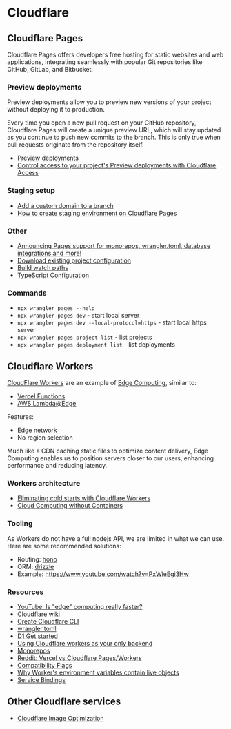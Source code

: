 
# Cloudflare

## Cloudflare Pages

Cloudflare Pages offers developers free hosting for static websites and web applications, integrating seamlessly with popular Git repositories like GitHub, GitLab, and Bitbucket.

### Preview deployments

Preview deployments allow you to preview new versions of your project without deploying it to production.

Every time you open a new pull request on your GitHub repository, Cloudflare Pages will create a unique preview URL, which will stay updated as you continue to push new commits to the branch. This is only true when pull requests originate from the repository itself.

- [Preview deployments](https://developers.cloudflare.com/pages/configuration/preview-deployments/)
- [Control access to your project's Preview deployments with Cloudflare Access](https://www.cloudflare.com/en-gb/zero-trust/products/access/)

### Staging setup

- [Add a custom domain to a branch](https://developers.cloudflare.com/pages/how-to/custom-branch-aliases/)
- [How to create staging environment on Cloudflare Pages](https://dev.to/phanect/how-to-create-staging-environment-on-cloudflare-pages-7ha)

### Other

- [Announcing Pages support for monorepos, wrangler.toml, database integrations and more!](https://blog.cloudflare.com/pages-workers-integrations-monorepos-nextjs-wrangler)
- [Download existing project configuration](https://developers.cloudflare.com/pages/functions/wrangler-configuration/#projects-without-existing-wranglertoml-file)
- [Build watch paths](https://developers.cloudflare.com/pages/configuration/build-watch-paths/#:~:text=To%20configure%20which%20paths%20are,paths%20to%20nothing%20(%20%5B%5D%20).)
- [TypeScript Configuration](https://developers.cloudflare.com/pages/functions/typescript/)

### Commands

- `npx wrangler pages --help`
- `npx wrangler pages dev` - start local server
- `npx wrangler pages dev --local-protocol=https` - start local https server
- `npx wrangler pages project list` - list projects
- `npx wrangler pages deployment list` - list deployments

## Cloudflare Workers

[CloudFlare Workers](https://developers.cloudflare.com/workers/) are an example of [Edge Computing](https://en.wikipedia.org/wiki/Edge_computing), similar to:
- [Vercel Functions](https://vercel.com/docs/functions)
- [AWS Lambda@Edge](https://aws.amazon.com/lambda/edge/#Dynamic_Web_Application_at_the_Edge)

Features:
- Edge network
- No region selection

Much like a CDN caching static files to optimize content delivery, Edge Computing enables us to position servers closer to our users, enhancing performance and reducing latency.

### Workers architecture

- [Eliminating cold starts with Cloudflare Workers](https://blog.cloudflare.com/eliminating-cold-starts-with-cloudflare-workers)
- [Cloud Computing without Containers](https://blog.cloudflare.com/cloud-computing-without-containers/)

### Tooling

As Workers do not have a full nodejs API, we are limited in what we can use. Here are some recommended solutions:
- Routing: [hono](https://hono.dev/getting-started/cloudflare-workers)
- ORM: [drizzle](https://github.com/drizzle-team/drizzle-orm/blob/main/examples/cloudflare-d1/README.md)
- Example: https://www.youtube.com/watch?v=PxWleEgi3Hw

### Resources

- [YouTube: Is "edge" computing really faster?](https://www.youtube.com/watch?v=yOP5-3_WFus)
- [Cloudflare wiki](https://en.wikipedia.org/wiki/Cloudflare)
- [Create Cloudflare CLI](https://developers.cloudflare.com/pages/get-started/c3)
- [wrangler.toml](https://developers.cloudflare.com/workers/wrangler/configuration/)
- [D1 Get started](https://developers.cloudflare.com/d1/get-started/)
- [Using Cloudflare workers as your only backend](https://www.youtube.com/watch?v=1tM_d3CH0N0)
- [Monorepos](https://developers.cloudflare.com/pages/configuration/monorepos/)
- [Reddit: Vercel vs Cloudflare Pages/Workers](https://www.reddit.com/r/nextjs/comments/s3ec29/vercel_vs_cloudflare_pages_workers/)
- [Compatibility Flags](https://developers.cloudflare.com/workers/configuration/compatibility-dates/#compatibility-flags)
- [Why Worker's environment variables contain live objects](https://blog.cloudflare.com/workers-environment-live-object-bindings)
- [Service Bindings](https://developers.cloudflare.com/workers/runtime-apis/bindings/service-bindings/)

## Other Cloudflare services

- [Cloudflare Image Optimization](https://developers.cloudflare.com/images/)

